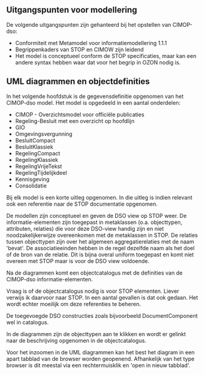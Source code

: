 Uitgangspunten voor modellering
-----------------

De volgende uitgangspunten zijn gehanteerd bij het opstellen van CIMOP-dso:

- Conformiteit met Metamodel voor informatiemodellering 1.1.1
- Begrippenkaders van STOP en CIMOW zijn leidend
- Het model is conceptueel conform de STOP specificaties, maar kan een andere syntax hebben waar dat voor het begrip in OZON nodig is.

UML diagrammen en objectdefinities
-----------------

In het volgende hoofdstuk is de gegevensdefinitie opgenomen van het CIMOP-dso model. Het model is opgedeeld in een aantal onderdelen:
- CIMOP - Overzichtsmodel voor officiële publicaties
- Regeling-Besluit met een overzicht op hoofdlijn
- GIO
- Omgevingsvergunning
- BesluitCompact
- BesluitKlassiek
- RegelingCompact
- RegelingKlassiek
- RegelingVrijeTekst
- RegelingTijdelijkdeel
- Kennisgeving
- Consolidatie

Bij elk model is een korte uitleg opgenomen. In die uitleg is indien relevant ook een referentie naar de STOP documentatie opgenomen.

De modellen zijn conceptueel en geven de DSO view op STOP weer. De informatie-elementen zijn toegepast in metaklassen (o.a. objecttypen, attributen, relaties) die voor deze DSO-view handig zijn en niet noodzakelijkerwijze overeenkomen met de metaklassen in STOP. De relaties tussen objecttypen zijn over het algemeen aggregatierelaties met de naam 'bevat'. De associatieeinden hebben in de regel dezelfde naam als het doel of de bron van de relatie. Dit is bijna overal uniform toegepast en komt niet overeen met STOP maar is voor de DSO view voldoende.

Na de diagrammen komt een objectcatalogus met de definities van de CIMOP-dso informatie-elementen.


<aside class="note">
Vraag is of de objectcatalogus nodig is voor STOP elementen. Liever verwijs ik daarvoor naar STOP. In een aantal gevallen is dat ook gedaan. Het wordt echter moeilijk om deze referenties te beheren.

De toegevoegde DSO constructies zoals bijvoorbeeld DocumentComponent wel in catalogus.
</aside>


In de diagrammen zijn de objecttypen aan te klikken en wordt er gelinkt naar de beschrijving opgenomen in de objectcatalogus.

Voor het inzoomen in de UML diagrammen kan het best het diagram in een apart tabblad van de browser worden geopenend. Afhankelijk van het type browser is dit meestal via een rechtermuisklik en 'open in nieuw tabblad'.